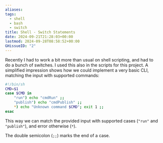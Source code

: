 ```yaml
---
aliases: 
tags:
  - shell
  - bash
  - switch
title: Shell - Switch Statements
date: 2024-09-21T21:28:03+00:00
lastmod: 2024-09-28T08:58:52+00:00
GHissueID: "2"
---
```

Recently I had to work a bit more than usual on shell scripting, and had to do a bunch of switches. I used this also in the scripts for this project. A simplified impression shows how we could implement a very basic CLI, matching the input with supported commands:

```sh
#!/bin/sh
CMD=$1
case $CMD in
	"run") echo "cmdRun" ;;
	"publish") echo "cmdPublish" ;;
	*) echo "Unknown command $CMD"; exit 1 ;;
esac
```

This way we can match the provided input with supported cases (`"run"` and `"publish"`), and error otherwise (`*`). 

The double semicolon (`;;`) marks the end of a case.
